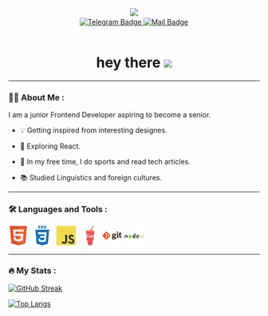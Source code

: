 <div id="header" align="center">
  <img src="https://media.giphy.com/media/f6hnhHkks8bk4jwjh3/giphy.gif" width="130"/>
  <div id="badges">
    <a href="https://t.me/anlimonova">
      <img src="https://img.shields.io/badge/Telegram-2CA5E0?style=for-the-badge&logo=telegram&logoColor=white" alt="Telegram Badge"/>
    </a>
    <a href="mailto:annalimonovaa@yandex.ru">
      <img src="https://img.shields.io/badge/mail-8a307f?style=for-the-badge&logo=mail&logoColor=white" alt="Mail Badge"/>
    </a>
  </div>
  <img src="https://komarev.com/ghpvc/?username=anlimonova&style=flat-square&color=5171d1" alt=""/>
  <h1>
  hey there
  <img src="https://media.giphy.com/media/hvRJCLFzcasrR4ia7z/giphy.gif" width="30px"/>
  </h1>
</div>
<main>

<div id="about">
  
  ---
  ### :woman_technologist: About Me :
I am a junior Frontend Developer aspiring to become a senior.
- :bulb: Getting inspired from interesting designes.

- :seedling: Exploring React.

- :bicyclist: In my free time, I do sports and read tech articles.
  
- :books: Studied Linguistics and foreign cultures.
  
</div>
<div id="tools">
  
---
### :hammer_and_wrench: Languages and Tools :
  
<div>
<img src="https://github.com/devicons/devicon/blob/master/icons/html5/html5-original.svg" title="HTML5" alt="HTML" width="40" height="40"/>&nbsp;
<img src="https://github.com/devicons/devicon/blob/master/icons/css3/css3-plain-wordmark.svg"  title="CSS3" alt="CSS" width="40" height="40"/>&nbsp;
<img src="https://github.com/devicons/devicon/blob/master/icons/javascript/javascript-original.svg" title="JavaScript" alt="JavaScript" width="40" height="40"/>&nbsp;
<!--  <img src="https://github.com/devicons/devicon/blob/master/icons/react/react-original-wordmark.svg" title="React" alt="React" width="40" height="40"/>&nbsp; -->
<img src="https://github.com/devicons/devicon/blob/master/icons/gulp/gulp-plain.svg" title="Gulp" **alt="Gulp" width="40" height="40"/>
<img src="https://github.com/devicons/devicon/blob/master/icons/git/git-original-wordmark.svg" title="Git" **alt="Git" width="40" height="40"/>
<img src="https://github.com/devicons/devicon/blob/master/icons/nodejs/nodejs-original-wordmark.svg" title="NodeJS" alt="NodeJS" width="40" height="40"/>&nbsp;
 
</div>
  </div>
  <div id="stats">
    
---
### :fire: My Stats :
    
[![GitHub Streak](http://github-readme-streak-stats.herokuapp.com?user=anlimonova&theme=dark&background=000000)](https://git.io/streak-stats)
    
[![Top Langs](https://github-readme-stats.vercel.app/api/top-langs/?username=anlimonova&layout=compact&theme=vision-friendly-dark)](https://github.com/anuraghazra/github-readme-stats)
    
  </div>
  
</main>
